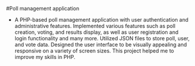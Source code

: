 #Poll management application

- A PHP-based poll management application with user authentication and administrative features. Implemented various features such as poll creation, voting, and results display,
     as well as user registration and login functionality and many more. Utilized JSON files to store poll, user, and vote data. Designed the user interface to be visually appealing and responsive on a variety of screen sizes.
    This project helped me to improve my skills in PHP.
